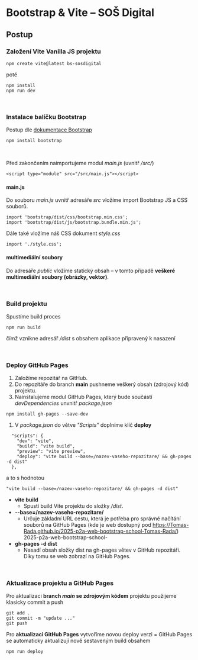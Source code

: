 # Bootstrap & Vite – SOŠ Digital 

## Postup

### Založení Vite Vanilla JS projektu

```
npm create vite@latest bs-sosdigital
```
poté
```
npm install
npm run dev
```

&nbsp;

### Instalace balíčku Bootstrap

Postup dle [dokumentace Bootstrap](https://getbootstrap.com/docs/5.0/getting-started/download/#npm)

```
npm install bootstrap
```

&nbsp;

Před zakončením <body> naimportujeme modul _main.js_ (uvnitř _/src/_)

```
<script type="module" src="/src/main.js"></script>
```


#### main.js

Do souboru _main.js_ uvnitř adresáře _src_ vložíme import Bootstrap JS a CSS souborů.

```
import 'bootstrap/dist/css/bootstrap.min.css';
import 'bootstrap/dist/js/bootstrap.bundle.min.js';
```

Dále také vložíme náš CSS dokument _style.css_
```
import './style.css';
```

#### multimediální soubory

Do adresáře _public_ vložíme statický obsah –  v tomto případě **veškeré multimediální soubory (obrázky, vektor)**.

&nbsp;


### Build projektu

Spustíme build proces
```
npm run build
```
čímž vznikne adresář _/dist_ s obsahem aplikace připravený k nasazení

&nbsp;


### Deploy GitHub Pages

1. Založíme repozitář na GitHub.
1. Do repozitáře do branch **main** pushneme veškerý obsah (zdrojový kód) projektu.
1. Nainstalujeme modul GitHub Pages, který bude součástí _devDependencies_ unvnitř _package.json_
```
npm install gh-pages --save-dev
```
1. V _package.json_ do větve _"Scripts"_ doplníme klíč **deploy**
```
  "scripts": {
    "dev": "vite",
    "build": "vite build",
    "preview": "vite preview",
    "deploy": "vite build --base=/nazev-vaseho-repozitare/ && gh-pages -d dist"
  },
```
a to s hodnotou
```
"vite build --base=/nazev-vaseho-repozitare/ && gh-pages -d dist"
```

+ **vite build**
  - Spustí build Vite projektu do složky _/dist_.
+ **--base=/nazev-vaseho-repozitare/**
  - Určuje základní URL cestu, která je potřeba pro správné načítání souborů na GitHub Pages (kde je web dostupný pod https://Tomas-Rada.github.io/2025-p2a-web-bootstrap-school-Tomas-Rada/)
                                                                                                                      2025-p2a-web-bootstrap-school-
+ **gh-pages -d dist**
  - Nasadí obsah složky dist na gh-pages větev v GitHub repozitáři. Díky tomu se web zobrazí na GitHub Pages.
   
&nbsp;

### Aktualizace projektu a GitHub Pages

Pro aktualizaci **branch _main_ se zdrojovým kódem** projektu použijeme klasicky commit a push
```
git add .
git commit -m "update ..."
git push
```

Pro **aktualizaci GitHub Pages** vytvoříme novou deploy verzi = GitHub Pages se automaticky aktualizují nově sestaveným build obsahem
```
npm run deploy
```